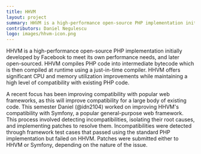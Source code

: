 ```yaml
---
title: HHVM
layout: project
summary: HHVM is a high-performance open-source PHP implementation initially developed by Facebook to meet its own performance needs, and later open-sourced. HHVM compiles PHP code into intermediate bytecode which is then compiled at runtime using a just-in-time compiler. HHVM offers significant CPU and memory utilization improvements while maintaining a high level of compatibility with existing PHP code.
contributors: Daniel Negulescu
logo: images/hhvm-icon.png
---
```

HHVM is a high-performance open-source PHP implementation initially developed by Facebook to meet its own performance needs, and later open-sourced. HHVM compiles PHP code into intermediate bytecode which is then compiled at runtime using a just-in-time compiler. HHVM offers significant CPU and memory utilization improvements while maintaining a high level of compatibility with existing PHP code.

A recent focus has been improving compatibility with popular web frameworks, as this will improve compatibility for a large body of existing code. This semester Daniel (@idn2104) worked on improving HHVM's compatibility with Symfony, a popular general-purpose web framework. This process involved detecting incompatibilities, isolating their root causes, and implementing patches to resolve them. Incompatibilities were detected through framework test cases that passed using the standard PHP implementation but failed on HHVM. Patches were submitted either to HHVM or Symfony, depending on the nature of the issue.

